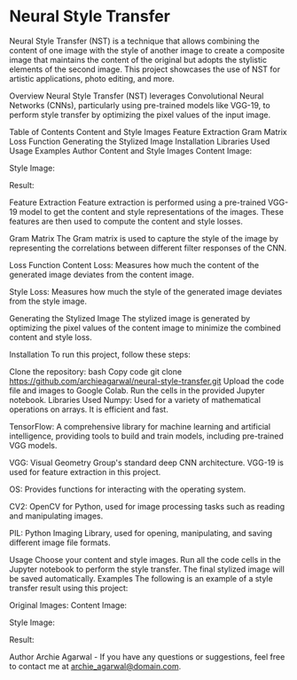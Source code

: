 # Neural Style Transfer

Neural Style Transfer (NST) is a technique that allows combining the content of one image with the style of another image to create a composite image that maintains the content of the original but adopts the stylistic elements of the second image. This project showcases the use of NST for artistic applications, photo editing, and more.

Overview
Neural Style Transfer (NST) leverages Convolutional Neural Networks (CNNs), particularly using pre-trained models like VGG-19, to perform style transfer by optimizing the pixel values of the input image.

Table of Contents
Content and Style Images
Feature Extraction
Gram Matrix
Loss Function
Generating the Stylized Image
Installation
Libraries Used
Usage
Examples
Author
Content and Style Images
Content Image:

Style Image:

Result:

Feature Extraction
Feature extraction is performed using a pre-trained VGG-19 model to get the content and style representations of the images. These features are then used to compute the content and style losses.

Gram Matrix
The Gram matrix is used to capture the style of the image by representing the correlations between different filter responses of the CNN.

Loss Function
Content Loss:
Measures how much the content of the generated image deviates from the content image.

Style Loss:
Measures how much the style of the generated image deviates from the style image.

Generating the Stylized Image
The stylized image is generated by optimizing the pixel values of the content image to minimize the combined content and style loss.

Installation
To run this project, follow these steps:

Clone the repository:
bash
Copy code
git clone https://github.com/archieagarwal/neural-style-transfer.git
Upload the code file and images to Google Colab.
Run the cells in the provided Jupyter notebook.
Libraries Used
Numpy:
Used for a variety of mathematical operations on arrays. It is efficient and fast.

TensorFlow:
A comprehensive library for machine learning and artificial intelligence, providing tools to build and train models, including pre-trained VGG models.

VGG:
Visual Geometry Group's standard deep CNN architecture. VGG-19 is used for feature extraction in this project.

OS:
Provides functions for interacting with the operating system.

CV2:
OpenCV for Python, used for image processing tasks such as reading and manipulating images.

PIL:
Python Imaging Library, used for opening, manipulating, and saving different image file formats.

Usage
Choose your content and style images.
Run all the code cells in the Jupyter notebook to perform the style transfer.
The final stylized image will be saved automatically.
Examples
The following is an example of a style transfer result using this project:

Original Images:
Content Image:

Style Image:

Result:

Author
Archie Agarwal - If you have any questions or suggestions, feel free to contact me at archie_agarwal@domain.com.
